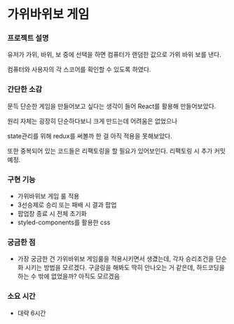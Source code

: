 # 가위바위보 게임

### 프로젝트 설명

유저가 가위, 바위, 보 중에 선택을 하면 컴퓨터가 랜덤한 값으로 가위 바위 보를 낸다.

컴퓨터와 사용자의 각 스코어를 확인할 수 있도록 하였다.

### 간단한 소감

문득 단순한 게임을 만들어보고 싶다는 생각이 들어 React를 활용해 만들어보았다.

원리 자체는 굉장히 단순하다보니 크게 만드는데 어려움은 없었으나

state관리를 위해 redux를 써볼까 한 걸 아직 적용을 못해보았다.

또한 중복되어 있는 코드들은 리팩토링을 할 필요가 있어보인다. 리팩토링 시 추가 커밋 예정.

### 구현 기능

- 가위바위보 게임 룰 적용
- 3선승제로 승리 또는 패배 시 결과 팝업
- 팝업창 종료 시 전체 초기화
- styled-components를 활용한 css

### 궁금한 점

- 가장 궁금한 건 가위바위보 게임룰을 적용시키면서 생겼는데, 각자 승리조건을 단순화 시키는 방법을 모르겠다. 구글링을 해봐도 딱히 안나오는 거 같은데, 하드코딩을 하는 수 밖에 없었을까? 아직도 모르겠음

### 소요 시간

- 대략 6시간
